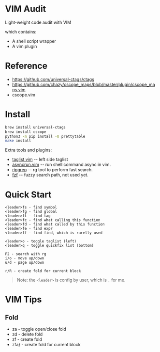 # VIM Audit

Light-weight code audit with VIM

which contains:

- A shell script wrapper
- A vim plugin

# Reference

- https://github.com/universal-ctags/ctags
- https://github.com/chazy/cscope_maps/blob/master/plugin/cscope_maps.vim
- cscope.vim

# Install
```sh
brew install universal-ctags
brew install cscope
python3 -m pip install -U prettytable
make install
```

Extra tools and plugins:

- [taglist.vim](https://www.vim.org/scripts/script.php?script_id=273) -- left side taglist
- [asyncrun.vim](https://github.com/skywind3000/asyncrun.vim) -- run shell command async in vim.
- [ripgrep](https://github.com/BurntSushi/ripgrep) -- rg tool to perform fast search.
- [fzf](https://github.com/junegunn/fzf) -- fuzzy search path, not used yet.

# Quick Start

```
<leader>fs - find symbol
<leader>fg - find global
<leader>ft - find tag
<leader>fc - find what calling this function
<leader>fd - find what called by this function
<leader>fe - find expr
<leader>ff - find find, which is rarelly used

<leader>o - toggle taglist (left)
<leader>q - toggle quickfix list (bottom)

F2 - search with rg
i/o - move up/down
u/d - page up/down

r/R - create fold for current block
```

> Note: the `<leader>` is config by user, which is `,` for me.

# VIM Tips


## Fold

- za - toggle open/close fold
- zd - delete fold
- zf - create fold
- zfa} - create fold for current block
